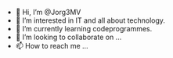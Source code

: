 - 👋 Hi, I’m @Jorg3MV
- 👀 I’m interested in IT and all about technology.
- 🌱 I’m currently learning codeprogrammes.
- 💞️ I’m looking to collaborate on ...
- 📫 How to reach me ...

<!---
Jorg3MV/Jorg3MV is a ✨ special ✨ repository because its `README.md` (this file) appears on your GitHub profile.
You can click the Preview link to take a look at your changes.
--->
